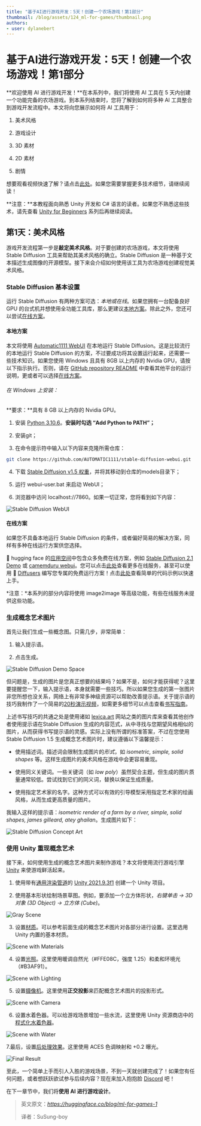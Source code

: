 ```yaml
---
title: "基于AI进行游戏开发：5天！创建一个农场游戏！第1部分"
thumbnail: /blog/assets/124_ml-for-games/thumbnail.png
authors:
- user: dylanebert
---
```


# 基于AI进行游戏开发：5天！创建一个农场游戏！第1部分

<!-- {blog_metadata} -->
<!-- {authors} -->

**欢迎使用 AI 进行游戏开发！**在本系列中，我们将使用 AI 工具在 5 天内创建一个功能完备的农场游戏。到本系列结束时，您将了解到如何将多种 AI 工具整合到游戏开发流程中。本文将向您展示如何将 AI 工具用于：

1. 美术风格

2. 游戏设计

3. 3D 素材

4. 2D 素材

5. 剧情

想要观看视频快速了解？请点击[此处](https://www.tiktok.com/@individualkex/video/7184106492180630827)。如果您需要掌握更多技术细节，请继续阅读！

**注意：**本教程面向熟悉 Unity 开发和 C# 语言的读者。如果您不熟悉这些技术，请先查看 [Unity for Beginners](https://www.tiktok.com/@individualkex/video/7086863567412038954?is_from_webapp=1&sender_device=pc&web_id=7043883634428052997) 系列后再继续阅读。



## 第1天：美术风格

游戏开发流程第一步是**敲定美术风格**。对于要创建的农场游戏，本文将使用 Stable Diffusion 工具来帮助其美术风格的确立。Stable Diffusion 是一种基于文本描述生成图像的开源模型。接下来会介绍如何使用该工具为农场游戏创建视觉美术风格。

### Stable Diffusion 基本设置

运行 Stable Diffusion 有两种方案可选：*本地或在线*。如果您拥有一台配备良好 GPU 的台式机并想使用全功能工具库，那么更建议[本地方案]()。除此之外，您还可以尝试[在线方案]()。

#### 本地方案

本文将使用 [Automatic1111 WebUI](https://github.com/AUTOMATIC1111/stable-diffusion-webui) 在本地运行 Stable Diffusion。这是比较流行的本地运行 Stable Diffusion 的方案，不过要成功将其设置运行起来，还需要一些技术知识。如果您使用 Windows 且具有 8GB 以上内存的 Nvidia GPU，请按以下指示执行。否则，请在 [GitHub repository README](https://github.com/AUTOMATIC1111/stable-diffusion-webui) 中查看其他平台的运行说明，更或者可以选择[在线方案]()。

###### 在 Windows 上安装：

**要求：**具有 8 GB 以上内存的 Nvidia GPU。

1. 安装 [Python 3.10.6](https://www.python.org/downloads/windows/)。**安装时勾选 “Add Python to PATH”；**

2. 安装git；

3. 在命令提示符中输入以下内容来克隆所需仓库：

```bash
git clone https://github.com/AUTOMATIC1111/stable-diffusion-webui.git
```

4. 下载 [Stable Diffusion v1.5 权重](https://huggingface.co/runwayml/stable-diffusion-v1-5)，并将其移动到仓库的models目录下；

5. 运行 webui-user.bat 来启动 WebUI；

6. 浏览器中访问 localhost://7860。如果一切正常，您将看到如下内容：

![Stable Diffusion WebUI](https://huggingface.co/datasets/huggingface/documentation-images/resolve/main/blog/124_ml-for-games/webui.png)

#### 在线方案

如果您不具备本地运行 Stable Diffusion 的条件，或者偏好简易的解决方案，同样有多种在线运行方案供您选择。

🤗 hugging face 的[应用空间](https://huggingface.co/spaces)中包含众多免费在线方案，例如 [Stable Diffusion 2.1 Demo](https://huggingface.co/spaces/stabilityai/stable-diffusion) 或 [camemduru webui](https://huggingface.co/spaces/camenduru/webui)。您可以点击[此处](https://github.com/AUTOMATIC1111/stable-diffusion-webui/wiki/Online-Services)查看更多在线服务，甚至可以使用 🤗 [Diffusers](https://huggingface.co/docs/diffusers/index) 编写您专属的免费运行方案！点击[此处](https://colab.research.google.com/drive/1HebngGyjKj7nLdXfj6Qi0N1nh7WvD74z?usp=sharing)查看简单的代码示例以快速上手。

*注意：*本系列的部分内容将使用 image2image 等高级功能，有些在线服务未提供这些功能。



### 生成概念艺术图片

首先让我们生成一些概念图。只需几步，非常简单：

1. 输入提示语。

2. 点击生成。

![Stable Diffusion Demo Space](https://huggingface.co/datasets/huggingface/documentation-images/resolve/main/blog/124_ml-for-games/sd-demo.png)

但问题是，生成的图片是您真正想要的结果吗？如果不是，如何才能获得呢？这里要提醒您一下，输入提示语，本身就需要一些技巧。所以如果您生成的第一张图片非您所想也没关系，网络上有非常多神级资源可以帮助改善提示语。关于提示语的技巧我制作了一个简易的[20秒演示视频](https://youtube.com/shorts/8PGucf999nI?feature=share)，如需更多细节可以点击查看[书写指南](https://www.reddit.com/r/StableDiffusion/comments/x41n87/how_to_get_images_that_dont_suck_a/)。

上述书写技巧的共通之处是使用诸如 [lexica.art](https://lexica.art/) 网站之类的图片库来查看其他创作者使用提示语在Stable Diffusion 生成的内容范式，从中寻找与您期望风格相似的图片，从而获得书写提示语的灵感。实际上没有所谓的标准答案，不过在您使用 Stable Diffusion 1.5 生成概念艺术图片时，建议遵循以下温馨提示：

- 使用描述词。描述词会限制生成图片的*形式*，如 *isometric, simple, solid shapes* 等。这样生成图片的美术风格在游戏中会更容易重现。

- 使用同义关键词。一些关键词（如 *low poly*）虽然契合主题，但生成的图片质量通常较低。尝试找到它们的同义词，替换以保证生成质量。

- 使用指定艺术家的名字。这种方式可以有效的引导模型采用指定艺术家的绘画风格，从而生成更高质量的图片。

我输入这样的提示语：*isometric render of a farm by a river, simple, solid shapes, james gilleard, atey ghailan*。生成图片如下：

![Stable Diffusion Concept Art](https://huggingface.co/datasets/huggingface/documentation-images/resolve/main/blog/124_ml-for-games/concept.png)

### 使用 Unity 重现概念艺术

接下来，如何使用生成的概念艺术图片来制作游戏？本文将使用流行游戏引擎 [Unity](https://unity.com/) 来使游戏鲜活起来。

1. 使用带有[通用渲染管道](https://docs.unity3d.com/Packages/com.unity.render-pipelines.universal@15.0/manual/index.html)的 [Unity 2021.9.3f1](https://unity.com/releases/editor/whats-new/2021.3.9) 创建一个 Unity 项目。

2. 使用基本形状绘制场景草图。例如，要添加一个立方体形状，*右键单击 -> 3D对象 (3D Object) -> 立方体 (Cube)*。

![Gray Scene](https://huggingface.co/datasets/huggingface/documentation-images/resolve/main/blog/124_ml-for-games/gray.png)

3. 设置[材质](https://docs.unity3d.com/Manual/Materials.html)。可以参考前面生成的概念艺术图片对各部分进行设置。这里选用 Unity 内置的基本材质。

![Scene with Materials](https://huggingface.co/datasets/huggingface/documentation-images/resolve/main/blog/124_ml-for-games/color.png)

4. 设置[光照](https://docs.unity3d.com/Manual/Lighting.html)。这里使用暖调自然光（#FFE08C，强度 1.25）和柔和环境光（#B3AF91）。

![Scene with Lighting](https://huggingface.co/datasets/huggingface/documentation-images/resolve/main/blog/124_ml-for-games/lighting.png)

5. 设置[摄像机](https://docs.unity3d.com/ScriptReference/Camera.html)。这里使用**正交投影**来匹配概念艺术图片的投影形式。

![Scene with Camera](https://huggingface.co/datasets/huggingface/documentation-images/resolve/main/blog/124_ml-for-games/camera.png)

6. 设置水着色器。可以给游戏场景增加一些水流，这里使用 Unity 资源商店中的[程式化水着色器](https://assetstore.unity.com/packages/vfx/shaders/stylized-water-shader-71207)。

![Scene with Water](https://huggingface.co/datasets/huggingface/documentation-images/resolve/main/blog/124_ml-for-games/water.png)

7.最后，设置[后处理效果](https://docs.unity3d.com/Packages/com.unity.render-pipelines.universal@7.1/manual/integration-with-post-processing.html)。这里使用 ACES 色调映射和 +0.2 曝光。

![Final Result](https://huggingface.co/datasets/huggingface/documentation-images/resolve/main/blog/124_ml-for-games/post-processing.png)

至此，一个简单上手而引人入胜的游戏场景，不到一天就创建完成了！如果您有任何问题，或者想跃跃欲试参与后续内容？现在来加入抱抱脸 [Discord](https://t.co/1n75wi976V?amp=1) 吧！

在下一章节中，我们将**使用 AI 进行游戏设计**。





> 英文原文：*https://huggingface.co/blog/ml-for-games-1*
> 
> 译者：SuSung-boy

